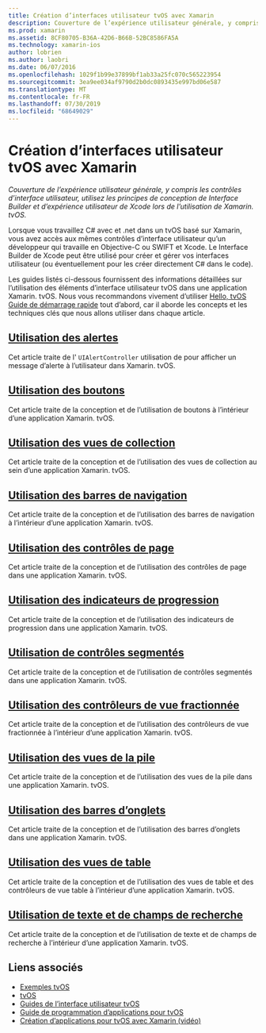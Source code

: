```yaml
---
title: Création d’interfaces utilisateur tvOS avec Xamarin
description: Couverture de l’expérience utilisateur générale, y compris les contrôles d’interface utilisateur, utilisez les principes de conception de Interface Builder et d’expérience utilisateur de Xcode lors de l’utilisation de Xamarin. tvOS.
ms.prod: xamarin
ms.assetid: 8CF80705-B36A-42D6-B66B-52BC8586FA5A
ms.technology: xamarin-ios
author: lobrien
ms.author: laobri
ms.date: 06/07/2016
ms.openlocfilehash: 1029f1b99e37899bf1ab33a25fc070c565223954
ms.sourcegitcommit: 3ea9ee034af9790d2b0dc0893435e997bd06e587
ms.translationtype: MT
ms.contentlocale: fr-FR
ms.lasthandoff: 07/30/2019
ms.locfileid: "68649029"
---
```

# <a name="building-tvos-user-interfaces-with-xamarin"></a>Création d’interfaces utilisateur tvOS avec Xamarin

_Couverture de l’expérience utilisateur générale, y compris les contrôles d’interface utilisateur, utilisez les principes de conception de Interface Builder et d’expérience utilisateur de Xcode lors de l’utilisation de Xamarin. tvOS._

Lorsque vous travaillez C# avec et .net dans un tvOS basé sur Xamarin, vous avez accès aux mêmes contrôles d’interface utilisateur qu’un développeur qui travaille en Objective-C ou SWIFT et Xcode. Le Interface Builder de Xcode peut être utilisé pour créer et gérer vos interfaces utilisateur (ou éventuellement pour les créer directement C# dans le code).

Les guides listés ci-dessous fournissent des informations détaillées sur l’utilisation des éléments d’interface utilisateur tvOS dans une application Xamarin. tvOS. Nous vous recommandons vivement d’utiliser [Hello, tvOS Guide de démarrage rapide](~/ios/tvos/get-started/hello-tvos.md) tout d’abord, car il aborde les concepts et les techniques clés que nous allons utiliser dans chaque article.

## <a name="working-with-alertsiostvosuser-interfacealertsmd"></a>[Utilisation des alertes](~/ios/tvos/user-interface/alerts.md)

Cet article traite de l' `UIAlertController` utilisation de pour afficher un message d’alerte à l’utilisateur dans Xamarin. tvOS.

## <a name="working-with-buttonsiostvosuser-interfacebuttonsmd"></a>[Utilisation des boutons](~/ios/tvos/user-interface/buttons.md)

Cet article traite de la conception et de l’utilisation de boutons à l’intérieur d’une application Xamarin. tvOS.

## <a name="working-with-collection-viewsiostvosuser-interfacecollection-viewsmd"></a>[Utilisation des vues de collection](~/ios/tvos/user-interface/collection-views.md)

Cet article traite de la conception et de l’utilisation des vues de collection au sein d’une application Xamarin. tvOS.

## <a name="working-with-navigation-barsiostvosuser-interfacenavigation-barsmd"></a>[Utilisation des barres de navigation](~/ios/tvos/user-interface/navigation-bars.md)

Cet article traite de la conception et de l’utilisation des barres de navigation à l’intérieur d’une application Xamarin. tvOS.

## <a name="working-with-page-controlsiostvosuser-interfacepage-controlsmd"></a>[Utilisation des contrôles de page](~/ios/tvos/user-interface/page-controls.md)

Cet article traite de la conception et de l’utilisation des contrôles de page dans une application Xamarin. tvOS.

## <a name="working-with-progress-indicatorsiostvosuser-interfaceprogress-indicatorsmd"></a>[Utilisation des indicateurs de progression](~/ios/tvos/user-interface/progress-indicators.md)

Cet article traite de la conception et de l’utilisation des indicateurs de progression dans une application Xamarin. tvOS.

## <a name="working-with-segmented-controlsiostvosuser-interfacesegmented-controlsmd"></a>[Utilisation de contrôles segmentés](~/ios/tvos/user-interface/segmented-controls.md)

Cet article traite de la conception et de l’utilisation de contrôles segmentés dans une application Xamarin. tvOS.

## <a name="working-with-split-view-controllersiostvosuser-interfacesplit-viewsmd"></a>[Utilisation des contrôleurs de vue fractionnée](~/ios/tvos/user-interface/split-views.md)

Cet article traite de la conception et de l’utilisation des contrôleurs de vue fractionnée à l’intérieur d’une application Xamarin. tvOS.

## <a name="working-with-stack-viewsiostvosuser-interfacestacked-viewsmd"></a>[Utilisation des vues de la pile](~/ios/tvos/user-interface/stacked-views.md)

Cet article traite de la conception et de l’utilisation des vues de la pile dans une application Xamarin. tvOS.

## <a name="working-with-tab-barsiostvosuser-interfacetab-barsmd"></a>[Utilisation des barres d’onglets](~/ios/tvos/user-interface/tab-bars.md)

Cet article traite de la conception et de l’utilisation des barres d’onglets dans une application Xamarin. tvOS.

## <a name="working-with-table-viewsiostvosuser-interfacetable-viewsmd"></a>[Utilisation des vues de table](~/ios/tvos/user-interface/table-views.md)

Cet article traite de la conception et de l’utilisation des vues de table et des contrôleurs de vue table à l’intérieur d’une application Xamarin. tvOS.

## <a name="working-with-text-and-search-fieldsiostvosuser-interfacetext-fields-and-searchmd"></a>[Utilisation de texte et de champs de recherche](~/ios/tvos/user-interface/text-fields-and-search.md)

Cet article traite de la conception et de l’utilisation de texte et de champs de recherche à l’intérieur d’une application Xamarin. tvOS.



## <a name="related-links"></a>Liens associés

- [Exemples tvOS](https://docs.microsoft.com/samples/browse/?products=xamarin&term=Xamarin.iOS+tvOS)
- [tvOS](https://developer.apple.com/tvos/)
- [Guides de l’interface utilisateur tvOS](https://developer.apple.com/tvos/human-interface-guidelines/)
- [Guide de programmation d’applications pour tvOS](https://developer.apple.com/library/prerelease/tvos/documentation/General/Conceptual/AppleTV_PG/)
- [Création d’applications pour tvOS avec Xamarin (vidéo)](https://university.xamarin.com/lightninglectures/tvos-with-xamarin)
